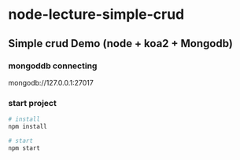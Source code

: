 # node-lecture-simple-crud
## Simple crud Demo (node + koa2 + Mongodb)

### mongoddb connecting
mongodb://127.0.0.1:27017

### start project
``` bash
# install
npm install

# start
npm start 
```